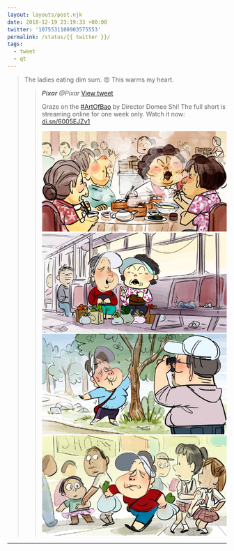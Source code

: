 ```yaml
---
layout: layouts/post.njk
date: 2018-12-19 23:19:33 +00:00
twitter: '1075531108903575553'
permalink: /status/{{ twitter }}/
tags: 
  - tweet
  - qt
---
```


> The ladies eating dim sum. 😍 This warms my heart. 
> 
> > <cite>**Pixar** @Pixar</cite> [View tweet](https://twitter.com/Pixar/status/1075524608013418496)
> > 
> > Graze on the [#ArtOfBao](https://twitter.com/hashtag/ArtOfBao) by Director Domee Shi! The full short is streaming online for one week only. Watch it now: [di.sn/6005EJZv1](http://di.sn/6005EJZv1)
> > 
> > ![](/img/_qt/Duz-MQOU0AALfwH.jpg)
> > ![](/img/_qt/Duz-NZhV4AMMaO7.jpg)
> > ![](/img/_qt/Duz-PMUU0AAr7_L.jpg)
> > ![](/img/_qt/Duz-PzjUUAAfP1i.jpg)

---

